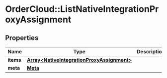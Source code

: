 # OrderCloud::ListNativeIntegrationProxyAssignment

## Properties
Name | Type | Description | Notes
------------ | ------------- | ------------- | -------------
**items** | [**Array&lt;NativeIntegrationProxyAssignment&gt;**](NativeIntegrationProxyAssignment.md) |  | [optional] 
**meta** | [**Meta**](Meta.md) |  | [optional] 


